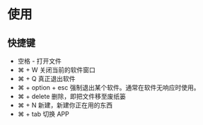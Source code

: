# 使用

<!-- toc -->

## 快捷键
* 空格 - 打开文件
* ⌘ + W 关闭当前的软件窗口
* ⌘ + Q 真正退出软件
* ⌘ + option + esc 强制退出某个软件。通常在软件无响应时使用。
* ⌘ + delete 删除，即把文件移至废纸篓
* ⌘ + N 新建，新建你正在用的东西
* ⌘ + tab 切换 APP

